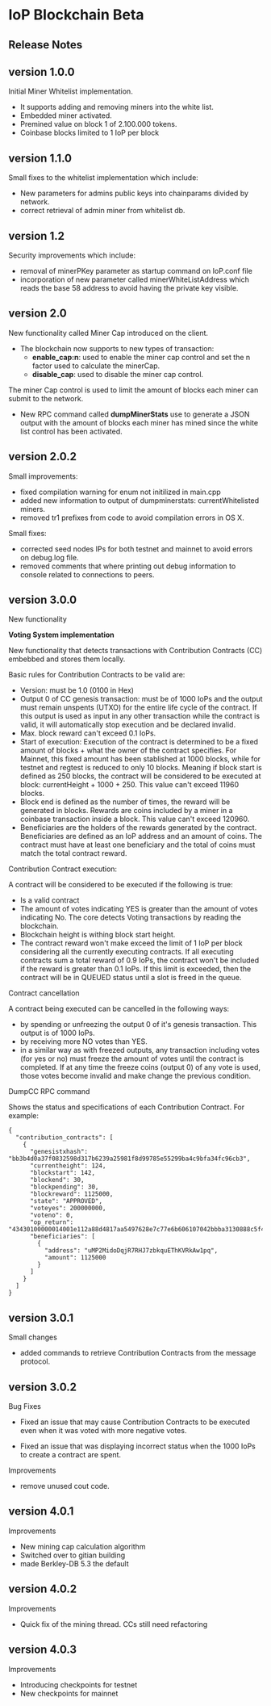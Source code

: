 # IoP Blockchain Beta
## Release Notes

## version 1.0.0
Initial Miner Whitelist implementation.

* It supports adding and removing miners into the white list.
* Embedded miner activated.
* Premined value on block 1 of 2.100.000 tokens.
* Coinbase blocks limited to 1 IoP per block

## version 1.1.0
Small fixes to the whitelist implementation which include:

* New parameters for admins public keys into chainparams divided by network.
* correct retrieval of admin miner from whitelist db.

## version 1.2
Security improvements which include:

* removal of minerPKey parameter as  startup command on IoP.conf file
* incorporation of new parameter called minerWhiteListAddress which reads the base 58 address to avoid having the private key visible.


## version 2.0
New functionality called Miner Cap introduced on the client.

* The blockchain now supports to new types of transaction:
	* **enable_cap:n**: used to enable the miner cap control and set the n factor used to calculate the minerCap.
	* **disable_cap**: used to disable the miner cap control.

The miner Cap control is used to limit the amount of blocks each miner can submit to the network.

* New RPC command called **dumpMinerStats** use to generate a JSON output with the amount of blocks each miner has mined since the white list control has been activated.


## version 2.0.2

Small improvements:

* fixed compilation warning for enum not initilized in main.cpp
* added new information to output of dumpminerstats: currentWhitelisted miners.
* removed tr1 prefixes from code to avoid compilation errors in OS X.

Small fixes:

* corrected seed nodes IPs for both testnet and mainnet to avoid errors on debug.log file.
* removed comments that where printing out debug information to console related to connections to peers.


## version 3.0.0

New functionality

**Voting System implementation**

New functionality that detects transactions with Contribution Contracts (CC) embebbed and stores them locally.

Basic rules for Contribution Contracts to be valid are:

* Version: must be 1.0 (0100 in Hex)
* Output 0 of CC genesis transaction: must be of 1000 IoPs and the output must remain unspents (UTXO) for the entire life cycle of the contract.
If this output is used as input in any other transaction while the contract is valid,
it will automatically stop execution and be declared invalid.
* Max. block reward can't exceed 0.1 IoPs.
* Start of execution: Execution of the contract is determined to be a fixed amount of blocks + what the owner of the contract specifies. For Mainnet, this fixed amount has been stablished
at 1000 blocks, while for testnet and regtest is reduced to only 10 blocks. Meaning if block start is defined as 250 blocks, the contract will be considered to be executed at block: currentHeight + 1000 + 250.
This value can't exceed 11960 blocks.
* Block end is defined as the number of times, the reward will be generated in blocks. Rewards are coins included by a miner in a coinbase transaction inside a block. This value can't exceed 120960.
* Beneficiaries are the holders of the rewards generated by the contract. Beneficiaries are defined as an IoP address and an amount of coins. The contract must have at least one beneficiary and the total of coins must match
the total contract reward.


Contribution Contract execution:

A contract will be considered to be executed if the following is true:

* Is a valid contract
* The amount of votes indicating YES is greater than the amount of votes indicating No. The core detects Voting transactions by reading the blockchain.
* Blockchain height is withing block start height.
* The contract reward won't make exceed the limit of 1 IoP per block considering all the currently executing contracts. If all executing contracts sum a total reward of 0.9 IoPs, the contract won't be included if the
reward is greater than 0.1 IoPs. If this limit is exceeded, then the contract will be in QUEUED status until a slot is freed in the queue.

Contract cancellation

A contract being executed can be cancelled in the following ways:
* by spending or unfreezing the output 0 of it's genesis transaction. This output is of 1000 IoPs.
* by receiving more NO votes than YES.
* in a similar way as with freezed outputs, any transaction including votes (for yes or no) must freeze the amount of votes until the contract is completed. If at any time the freeze coins (output 0) of any vote is used,
those votes become invalid and make change the previous condition.

DumpCC RPC command

Shows the status and specifications of each Contribution Contract. For example:

```
{
  "contribution_contracts": [
    {
      "genesistxhash": "bb3b4d0a37f0832598d317b6239a25981f8d99785e55299ba4c9bfa34fc96cb3",
      "currentheight": 124,
      "blockstart": 142,
      "blockend": 30,
      "blockpending": 30,
      "blockreward": 1125000,
      "state": "APPROVED",
      "voteyes": 200000000,
      "voteno": 0,
      "op_return": "43430100000014001e112a88d4817aa5497628e7c77e6b606107042bbba3130888c5f47a375e6179be789fbb0017",
      "beneficiaries": [
        {
          "address": "uMP2MidoDqjR7RHJ7zbkquEThKVRkAw1pq",
          "amount": 1125000
        }
      ]
    }
  ]
}
```

## version 3.0.1

Small changes

* added commands to retrieve Contribution Contracts from the message protocol.

## version 3.0.2

Bug Fixes

* Fixed an issue that may cause Contribution Contracts to be executed even when it was voted with more negative votes.

* Fixed an issue that was displaying incorrect status when the 1000 IoPs to create a contract are spent.

Improvements

* remove unused cout code.

## version 4.0.1

Improvements

* New mining cap calculation algorithm
* Switched over to gitian building
* made Berkley-DB 5.3 the default

## version 4.0.2

Improvements

* Quick fix of the mining thread. CCs still need refactoring

## version 4.0.3

Improvements

* Introducing checkpoints for testnet
* New checkpoints for mainnet
